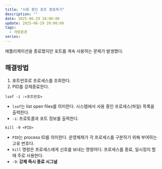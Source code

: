 ```yaml
---
title: "사용 중인 포트 종료하기"
description: ""
date: 2025-06-29 18:00:00
update: 2025-06-29 20:00:00
tags:
  - 개발환경
series: 
---
```


애플리케이션을 종료했지만 포트를 계속 사용하는 문제가 발생했다.

## 해결방법

1. 포트번호로 프로세스를 조회한다.
2. PID를 강제종료한다.

```shell
lsof -i :<포트번호>
```

- `lsof`는 list open files를 의미한다. 시스템에서 사용 중인 프로세스(파일) 목록을 출력한다.
- `-i`: 프로토콜과 포트 정보를 출력한다.

```shell 
kill -9 <PID> 
``` 

- `PID`는 process ID를 의미한다. 운영체제가 각 프로세스를 구분하기 위해 부여하는 고유 번호다.
- `kill` 명령은 프로세스에게 신호를 보내는 명령어다. 프로세스를 종료, 일시정지 할 때 주로 사용한다.
- `-9`:  **강제 즉시 종료 시그널**
